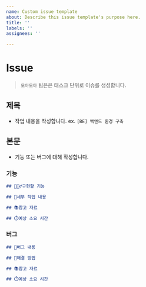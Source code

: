 ```yaml
---
name: Custom issue template
about: Describe this issue template's purpose here.
title: ''
labels: ''
assignees: ''

---
```


# Issue

> `모아모아` 팀은은 태스크 단위로 이슈를 생성합니다.

## 제목

* 작업 내용을 작성합니다. ex. `[BE] 백엔드 환경 구축`

## 본문

* 기능 또는 버그에 대해 작성합니다.

### 기능

```markdown
## 💁🏻‍♂️구현할 기능

## 🎤세부 작업 내용

## 📚참고 자료

## ⏱️예상 소요 시간
```

### 버그

```markdown
## 🐞버그 내용

## 🧹해결 방법

## 📚참고 자료

## ⏱️예상 소요 시간
```

